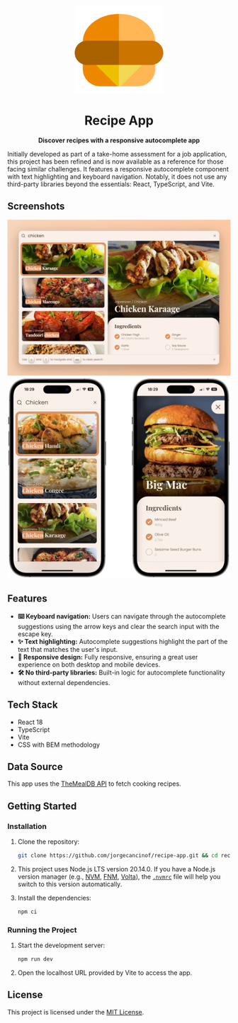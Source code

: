 <div align="center">
  <img src="public/favicon.svg" width="200" height="200" alt="Recipe App icon" />
  <h1 align="center">Recipe App</h1>
  <p align="center"><strong>Discover recipes with a responsive autocomplete app</strong></p>
</div>

Initially developed as part of a take-home assessment for a job application, this project has been refined and is now
available as a reference for those facing similar challenges. It features a responsive autocomplete component with text
highlighting and keyboard navigation. Notably, it does not use any third-party libraries beyond the essentials: React,
TypeScript, and Vite.

## Screenshots

<div align="center">
  <img src="docs/screenshot-desktop.jpg" width="800" alt="Desktop screenshot" />
</div>

<div align="center">
  <img src="docs/screenshot-mobile.png" width="800" alt="Mobile screenshot" />
</div>

## Features

- **⌨️ Keyboard navigation:** Users can navigate through the autocomplete suggestions using the arrow keys and clear the
  search input with the escape key.
- **✨ Text highlighting:** Autocomplete suggestions highlight the part of the text that matches the user's input.
- **📱 Responsive design:** Fully responsive, ensuring a great user experience on both desktop and mobile devices.
- **🛠️ No third-party libraries:** Built-in logic for autocomplete functionality without external dependencies.

## Tech Stack

- React 18
- TypeScript
- Vite
- CSS with BEM methodology

## Data Source

This app uses the [TheMealDB API](https://www.themealdb.com/api.php) to fetch cooking recipes.

## Getting Started

### Installation

1. Clone the repository:
   ```bash
   git clone https://github.com/jorgecancinof/recipe-app.git && cd recipe-app
   ```

2. This project uses Node.js LTS version 20.14.0. If you have a Node.js version manager
   (e.g., [NVM](https://github.com/nvm-sh/nvm), [FNM](https://github.com/Schniz/fnm), [Volta](https://volta.sh/)),
   the [`.nvmrc`](.nvmrc) file will help you switch to this version automatically.

3. Install the dependencies:
   ```bash
   npm ci
   ```

### Running the Project

1. Start the development server:
   ```bash
   npm run dev
   ```

2. Open the localhost URL provided by Vite to access the app.

## License

This project is licensed under the [MIT License](LICENSE).
